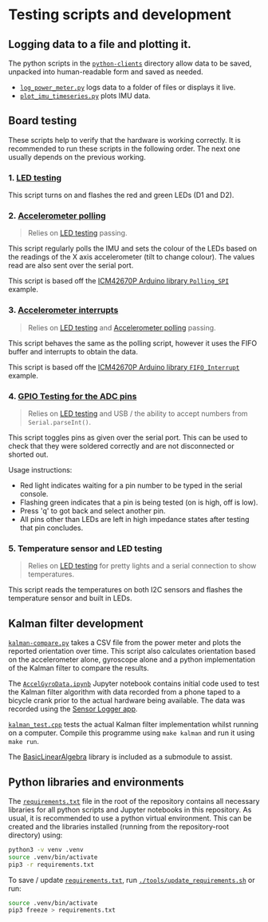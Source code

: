 # Testing scripts and development
## Logging data to a file and plotting it.
The python scripts in the [`python-clients`](./python-clients/) directory allow data to be saved, unpacked into human-readable form and saved as needed.
- [`log_power_meter.py`](./python-clients/log_power_meter.py) logs data to a folder of files or displays it live.
- [`plot_imu_timeseries.py`](./python-clients/plot_imu_timeseries.py) plots IMU data.

## Board testing
These scripts help to verify that the hardware is working correctly. It is recommended to run these scripts in the following order. The next one usually depends on the previous working.

### 1. [LED testing](./led-testing/)
This script turns on and flashes the red and green LEDs (D1 and D2).

### 2. [Accelerometer polling](./accel-testing/)
> Relies on [LED testing](#1-led-testing) passing.

This script regularly polls the IMU and sets the colour of the LEDs based on the readings of the X axis accelerometer (tilt to change colour). The values read are also sent over the serial port.

This script is based off the [ICM42670P Arduino library `Polling_SPI`](https://github.com/tdk-invn-oss/motion.arduino.ICM42670P/blob/main/examples/Polling_SPI/Polling_SPI.ino) example.

### 3. [Accelerometer interrupts](./accel_testing-fifo/)
> Relies on [LED testing](#1-led-testing) and [Accelerometer polling](#2-accelerometer-polling) passing.

This script behaves the same as the polling script, however it uses the FIFO buffer and interrupts to obtain the data.

This script is based off the [ICM42670P Arduino library `FIFO_Interrupt`](https://github.com/tdk-invn-oss/motion.arduino.ICM42670P/blob/main/examples/FIFO_Interrupt/FIFO_Interrupt.ino) example.

### 4. [GPIO Testing for the ADC pins](./gpio-testing/)
> Relies on [LED testing](#1-led-testing) and USB / the ability to accept numbers from `Serial.parseInt()`.

This script toggles pins as given over the serial port. This can be used to check that they were soldered correctly and are not disconnected or shorted out.

Usage instructions:
- Red light indicates waiting for a pin number to be typed in the serial console.
- Flashing green indicates that a pin is being tested (on is high, off is low).
- Press 'q' to got back and select another pin.
- All pins other than LEDs are left in high impedance states after testing that pin concludes.

### 5. Temperature sensor and LED testing
> Relies on [LED testing](#1-led-testing) for pretty lights and a serial connection to show temperatures.

This script reads the temperatures on both I2C sensors and flashes the temperature sensor and built in LEDs.

## Kalman filter development
[`kalman-compare.py`](./kalman-filter/kalman-compare.py) takes a CSV file from the power meter and plots the reported orientation over time. This script also calculates orientation based on the accelerometer alone, gyroscope alone and a python implementation of the Kalman filter to compare the results.

The [`AccelGyroData.ipynb`](./kalman-filter/AccelGyroData.ipynb) Jupyter notebook contains initial code used to test the Kalman filter algorithm with data recorded from a phone taped to a bicycle crank prior to the actual hardware being available. The data was recorded using the [Sensor Logger app](https://play.google.com/store/apps/details?id=com.kelvin.sensorapp&hl=en_US).

[`kalman_test.cpp`](./kalman-filter/kalman_test.cpp) tests the actual Kalman filter implementation whilst running on a computer. Compile this programme using `make kalman` and run it using `make run`.

The [BasicLinearAlgebra](https://github.com/tomstewart89/BasicLinearAlgebra/) library is included as a submodule to assist.

## Python libraries and environments
The [`requirements.txt`](../requirements.txt) file in the root of the repository contains all necessary libraries for all python scripts and Jupyter notebooks in this repository. As usual, it is recommended to use a python virtual environment. This can be created and the libraries installed (running from the repository-root directory) using:
```bash
python3 -v venv .venv
source .venv/bin/activate
pip3 -r requirements.txt
```

To save / update [`requirements.txt`](../requirements.txt), run [`./tools/update_requirements.sh`](../tools/update_requirements.sh) or run:
```bash
source .venv/bin/activate
pip3 freeze > requirements.txt
```

